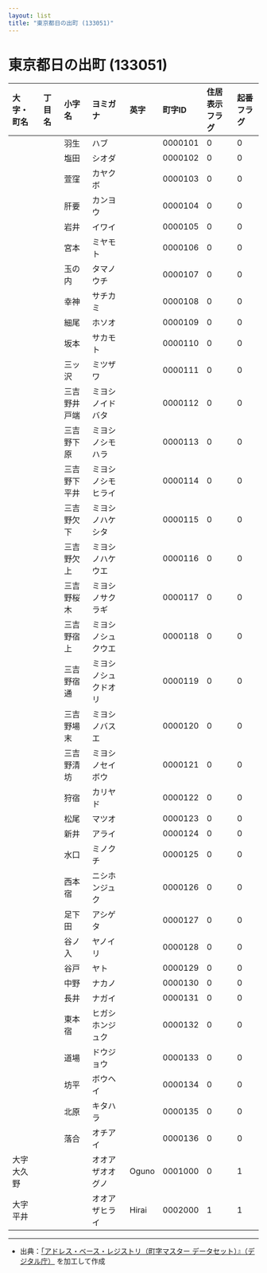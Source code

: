 ```yaml
---
layout: list
title: "東京都日の出町 (133051)"
---
```


# 東京都日の出町 (133051)

| 大字・町名 | 丁目名 | 小字名 | ヨミガナ | 英字 | 町字ID | 住居表示フラグ | 起番フラグ |
|:---|:---|:---|:---|:---|:---|:---|:---|
|  |  | 羽生 |   ハブ |  | 0000101 | 0 | 0 |
|  |  | 塩田 |   シオダ |  | 0000102 | 0 | 0 |
|  |  | 萱窪 |   カヤクボ |  | 0000103 | 0 | 0 |
|  |  | 肝要 |   カンヨウ |  | 0000104 | 0 | 0 |
|  |  | 岩井 |   イワイ |  | 0000105 | 0 | 0 |
|  |  | 宮本 |   ミヤモト |  | 0000106 | 0 | 0 |
|  |  | 玉の内 |   タマノウチ |  | 0000107 | 0 | 0 |
|  |  | 幸神 |   サチカミ |  | 0000108 | 0 | 0 |
|  |  | 細尾 |   ホソオ |  | 0000109 | 0 | 0 |
|  |  | 坂本 |   サカモト |  | 0000110 | 0 | 0 |
|  |  | 三ッ沢 |   ミツザワ |  | 0000111 | 0 | 0 |
|  |  | 三吉野井戸端 |   ミヨシノイドバタ |  | 0000112 | 0 | 0 |
|  |  | 三吉野下原 |   ミヨシノシモハラ |  | 0000113 | 0 | 0 |
|  |  | 三吉野下平井 |   ミヨシノシモヒライ |  | 0000114 | 0 | 0 |
|  |  | 三吉野欠下 |   ミヨシノハケシタ |  | 0000115 | 0 | 0 |
|  |  | 三吉野欠上 |   ミヨシノハケウエ |  | 0000116 | 0 | 0 |
|  |  | 三吉野桜木 |   ミヨシノサクラギ |  | 0000117 | 0 | 0 |
|  |  | 三吉野宿上 |   ミヨシノシュクウエ |  | 0000118 | 0 | 0 |
|  |  | 三吉野宿通 |   ミヨシノシュクドオリ |  | 0000119 | 0 | 0 |
|  |  | 三吉野場末 |   ミヨシノバスエ |  | 0000120 | 0 | 0 |
|  |  | 三吉野清坊 |   ミヨシノセイボウ |  | 0000121 | 0 | 0 |
|  |  | 狩宿 |   カリヤド |  | 0000122 | 0 | 0 |
|  |  | 松尾 |   マツオ |  | 0000123 | 0 | 0 |
|  |  | 新井 |   アライ |  | 0000124 | 0 | 0 |
|  |  | 水口 |   ミノクチ |  | 0000125 | 0 | 0 |
|  |  | 西本宿 |   ニシホンジュク |  | 0000126 | 0 | 0 |
|  |  | 足下田 |   アシゲタ |  | 0000127 | 0 | 0 |
|  |  | 谷ノ入 |   ヤノイリ |  | 0000128 | 0 | 0 |
|  |  | 谷戸 |   ヤト |  | 0000129 | 0 | 0 |
|  |  | 中野 |   ナカノ |  | 0000130 | 0 | 0 |
|  |  | 長井 |   ナガイ |  | 0000131 | 0 | 0 |
|  |  | 東本宿 |   ヒガシホンジュク |  | 0000132 | 0 | 0 |
|  |  | 道場 |   ドウジョウ |  | 0000133 | 0 | 0 |
|  |  | 坊平 |   ボウヘイ |  | 0000134 | 0 | 0 |
|  |  | 北原 |   キタハラ |  | 0000135 | 0 | 0 |
|  |  | 落合 |   オチアイ |  | 0000136 | 0 | 0 |
| 大字大久野 |  |  | オオアザオオグノ   | Oguno | 0001000 | 0 | 1 |
| 大字平井 |  |  | オオアザヒライ   | Hirai | 0002000 | 1 | 1 |

---

- 出典：[「アドレス・ベース・レジストリ（町字マスター データセット）』（デジタル庁）](https://www.digital.go.jp/policies/base_registry_address/) を加工して作成